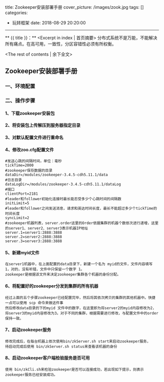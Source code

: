 title: Zookeeper安装部署手册
cover_picture: /images/zook.jpg
tags: []
categories:
  - 玩转框架
date: 2018-08-29 20:20:00
---
** {{ title }}：** <Excerpt in index | 首页摘要>
分布式系统不是万能，不能解决所有痛点。在高可用，一致性，分区容错性必须有所权衡。
<!-- more -->
<The rest of contents | 余下全文>

## Zookeeper安装部署手册
### 一、环境配置

### 二、操作步骤
#### 1、下载zookeeper安装包
    
#### 2、将安装包上传解压到服务器指定目录
    
#### 3、对默认配置文件进行重命名
    
#### 4、修改zoo.cfg配置文件
    
    #发送心跳的间隔时间，单位：毫秒
    tickTime=2000
    #zookeeper保存数据的目录
    dataDir=/modules/zookeeper-3.4.5-cdh5.11.1/data
    #日志目录
    dataLogDir=/modules/zookeeper-3.4.5-cdh5.11.1/dataLog
    #端口
    clientPort=2181
    #leader和follower初始化连接时最长能忍受多少个心跳时间的间隔数
    initLimit=5
    #leader和follower之间发送消息，请求和英达时间长度，最长不能超过多少个tickTime的时间长度
    syncLimit=2
    #zookeeper机器列表，server.order这里的Order依据集群的机器个数依次进行递增，这里的server1、server2、server3表示机器IP地址
    server.1=server1:2888:3888
    server.2=server2:2888:3888
    server.3=server3:2888:3888
    
#### 5、新建myid文件
    
    在server1机器中，在上面配置的data目录下，新建一个名为 myid的文件，文件内容填写 1，对的，没有听错，文件中只保留一个数字 1。
    zookeeper是根据该文件来决定zookeeper集群各个机器的身份分配。
    
#### 6、将配置好的zookeeper分发到集群的所有机器
    经过上面的五个步骤zookeeper已经配置完毕，然后将其依次拷贝的集群的其他机器中。快捷一点可以使用 scp 命令来做这件事
    然后修改data目录的下的myid 文件中的数字，在这里即为将server2的myid内容修改为2，将server3的myid内容修改为3。对于不同的集群，根据需要进行修改，与配置文件中的order保持一致。
    
#### 7、启动zookeeper服务
    
    修改完成后，在每台机器上依次使用bin/zkServer.sh start来启动zookeeper服务，
    待启动完成后使用 bin/zkServer.sh status来查看该机器的身份 
    
#### 8、启动zookeeper客户端检验服务是否可用
    使用 bin/zkCli.sh来检验zookeeper是否可以连接成功，若出现如下提示，则表示zookeeper服务已经安装成功。